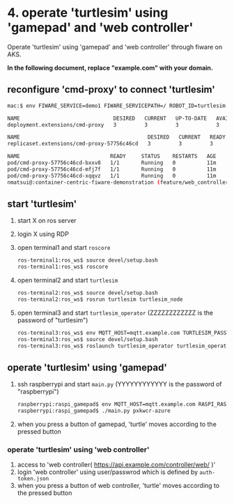 # 4. operate 'turtlesim' using 'gamepad' and 'web controller'

Operate 'turtlesim' using 'gamepad' and 'web controller' through fiware on AKS.

**In the following document, replace "example.com" with your domain.**

## reconfigure 'cmd-proxy' to connect 'turtlesim'

```bash
mac:$ env FIWARE_SERVICE=demo1 FIWARE_SERVICEPATH=/ ROBOT_ID=turtlesim ROBOT_TYPE=demo1 envsubst < controller/fiware-cmd-proxy.yaml | kubectl apply -f -
```

```bash
NAME                              DESIRED   CURRENT   UP-TO-DATE   AVAILABLE   AGE
deployment.extensions/cmd-proxy   3         3         3            3           11m

NAME                                         DESIRED   CURRENT   READY     AGE
replicaset.extensions/cmd-proxy-57756c46cd   3         3         3         11m

NAME                             READY     STATUS    RESTARTS   AGE
pod/cmd-proxy-57756c46cd-bxxv8   1/1       Running   0          11m
pod/cmd-proxy-57756c46cd-mfj7f   1/1       Running   0          11m
pod/cmd-proxy-57756c46cd-xqqvz   1/1       Running   0          11m
nmatsui@:container-centric-fiware-demonstration (feature/web_controller_using_basicauth *=)$
```

## start 'turtlesim'
1. start X on ros server
1. login X using RDP
1. open terminal1 and start `roscore`

    ```bash
    ros-terminal1:ros_ws$ source devel/setup.bash
    ros-terminal1:ros_ws$ roscore
    ```
1. open terminal2 and start `turtlesim`

    ```bash
    ros-terminal2:ros_ws$ source devel/setup.bash
    ros-terminal2:ros_ws$ rosrun turtlesim turtlesim_node
    ```
1. open terminal3 and start `turtlesim_operator` (ZZZZZZZZZZZZ is the password of "turtlesim")

    ```bash
    ros-terminal3:ros_ws$ env MQTT_HOST=mqtt.example.com TURTLESIM_PASSWORD=ZZZZZZZZZZZZ envsubst < src/turtlesim_operator/config/params-azure.yaml.template > src/turtlesim_operator/config/params.yaml
    ros-terminal3:ros_ws$ source devel/setup.bash
    ros-terminal3:ros_ws$ roslaunch turtlesim_operator turtlesim_operator.launch
    ```

## operate 'turtlesim' using 'gamepad'
1. ssh raspberrypi and start `main.py` (YYYYYYYYYYYY is the password of "raspberrypi")

    ```bash
    raspberrypi:raspi_gamepad$ env MQTT_HOST=mqtt.example.com RASPI_RASSWORD=YYYYYYYYYYYY envsubst < conf/pxkwcr-azure.yaml.template > conf/pxkwcr-azure.yaml
    raspberrypi:raspi_gamepad$ ./main.py pxkwcr-azure
    ```
1. when you press a button of gamepad, 'turtle' moves according to the pressed button

### operate 'turtlesim' using 'web controller'
1. access to 'web controller( https://api.example.com/controller/web/ )'
1. login 'web controller' using user/passwrod which is defined by `auth-token.json`
1. when you press a button of web controller, 'turtle' moves according to the pressed button
